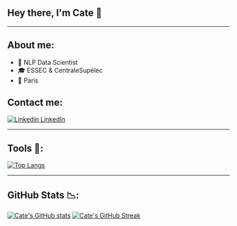 ## Hey there, I'm Cate 👋

________________________________________________________________________________________________________________________________________________

## About me: 

- 🔭 NLP Data Scientist
- 🎓 ESSEC & CentraleSupélec
- 📌 Paris

## Contact me:

[![Linkedin](https://i.stack.imgur.com/gVE0j.png) LinkedIn](https://www.linkedin.com/in/caterina-conz/)
&nbsp;

________________________________________________________________________________________________________________________________________________

## Tools :hammer::

[![Top Langs](https://github-readme-stats.vercel.app/api/top-langs/?username=caterinaconz&show_icons=true&theme=tokyonight&hide_border=true)](https://github.com/caterinaconz/github-readme-stats) 

______________________________________________________________________________________________________________________________________________

## GitHub Stats :chart_with_downwards_trend:: 

[![Cate's GitHub stats](https://github-readme-stats.vercel.app/api?username=caterinaconz&show_icons=true&theme=tokyonight&hide_border=true)](https://github.com/caterinaconz/github-readme-stats) [![Cate's GitHub Streak](https://github-readme-streak-stats.herokuapp.com?user=caterinaconz&theme=tokyonight&hide_border=true&date_format=M%20j%5B%2C%20Y%5D)](https://git.io/streak-stats)

